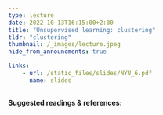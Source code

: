 ```yaml
---
type: lecture
date: 2022-10-13T16:15:00+2:00
title: "Unsupervised learning: clustering"
tldr: "clustering"
thumbnail: /_images/lecture.jpeg
hide_from_announcments: true

links: 
    - url: /static_files/slides/NYU_6.pdf
      name: slides
---
```

**Suggested readings & references:**
